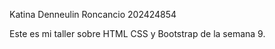 Katina Denneulin Roncancio 
202424854

Este es mi taller sobre HTML CSS y Bootstrap de la semana 9.
